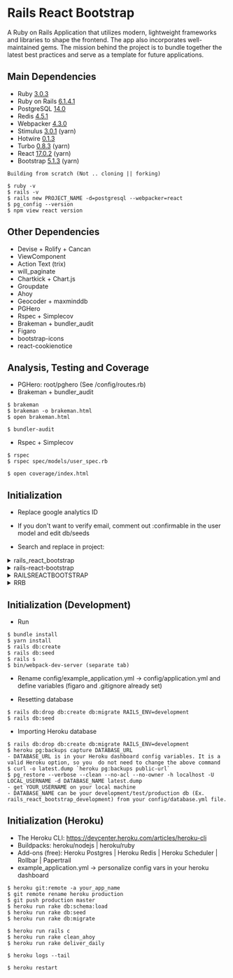 # Rails React Bootstrap

A Ruby on Rails Application that utilizes modern, lightweight frameworks and libraries to shape the frontend. The app also incorporates well-maintained gems. The mission behind the project is to bundle together the latest best practices and serve as a template for future applications.


## Main Dependencies

* Ruby [3.0.3](https://www.ruby-lang.org/en/downloads/releases/)
* Ruby on Rails [6.1.4.1](https://rubygems.org/gems/rails/versions)
* PostgreSQL [14.0](https://www.postgresql.org/support/versioning/)
* Redis [4.5.1](https://rubygems.org/gems/redis/versions)
* Webpacker [4.3.0](https://rubygems.org/gems/webpacker/versions)
* Stimulus [3.0.1](https://github.com/hotwired/stimulus/releases) (yarn)
* Hotwire [0.1.3](https://rubygems.org/gems/hotwire-rails/versions)
* Turbo [0.8.3](https://rubygems.org/gems/turbo-rails/versions) (yarn)
* React [17.0.2](https://reactjs.org/versions/) (yarn)
* Bootstrap [5.1.3](https://getbootstrap.com/docs/versions/) (yarn)
```
Building from scratch (Not .. cloning || forking)

$ ruby -v
$ rails -v
$ rails new PROJECT_NAME -d=postgresql --webpacker=react
$ pg_config --version
$ npm view react version
```


## Other Dependencies

* Devise + Rolify + Cancan
* ViewComponent
* Action Text (trix)
* will_paginate
* Chartkick + Chart.js
* Groupdate
* Ahoy
* Geocoder + maxminddb
* PGHero
* Rspec + Simplecov
* Brakeman + bundler_audit
* Figaro
* bootstrap-icons
* react-cookienotice


## Analysis, Testing and Coverage

* PGHero: root/pghero (See /config/routes.rb)
* Brakeman + bundler_audit
```
$ brakeman
$ brakeman -o brakeman.html
$ open brakeman.html

$ bundler-audit
```
* Rspec + Simplecov
```
$ rspec
$ rspec spec/models/user_spec.rb

$ open coverage/index.html
```


## Initialization

* Replace google analytics ID

* If you don't want to verify email, comment out :confirmable in the user model and edit db/seeds

* Search and replace in project:

<details>
  <summary>rails_react_bootstrap</summary>

  1. config/cable.yml
  2. config/database.yml
  3. config/environments/production.rb
</details>

<details>
  <summary>rails-react-bootstrap</summary>

  1.  config/database.yml
  2.  config/environments/production.rb
  3.  package.json
  4.  app/javascript/packs/components/cookieBanner.jsx
  5.  app/views/devise/mailer/confirmation_instructions.html.erb
  6.  app/views/devise/mailer/email_changed.html.erb
  7.  app/views/devise/mailer/password_change.html.erb
  8.  app/views/devise/mailer/reset_password_instructions.html.erb
  9.  app/views/devise/mailer/unlock_instructions.html.erb
  10. app/views/layouts/mailer.html.erb
  11. app/views/layouts/application.html.erb
</details>

<details>
  <summary>RAILSREACTBOOTSTRAP</summary>

  1. app/mailers/application_mailer.rb
  2. config/application.rb
  3. config/database.yml
  4. config/initializers/devise.rb
</details>

<details>
  <summary>RRB</summary>

  1. app/views/devise/mailer/confirmation_instructions.html.erb
  2. app/views/pages/terms_and_conditions.html.erb
  3. app/views/pages/welcome.html.erb
  4. app/views/report_mailer/daily.html.erb
  5. app/views/shared/_footer.html.erb
</details>


## Initialization (Development)

* Run
```
$ bundle install
$ yarn install
$ rails db:create
$ rails db:seed
$ rails s
$ bin/webpack-dev-server (separate tab)
```

* Rename config/example_application.yml -> config/application.yml and define variables (figaro and .gitignore already set)

* Resetting database
```
$ rails db:drop db:create db:migrate RAILS_ENV=development
$ rails db:seed
```
* Importing Heroku database
```
$ rails db:drop db:create db:migrate RAILS_ENV=development
$ heroku pg:backups capture DATABASE_URL
- DATABASE_URL is in your Heroku dashboard config variables. It is a valid Heroku option, so you  do not need to change the above command
$ curl -o latest.dump `heroku pg:backups public-url`
$ pg_restore --verbose --clean --no-acl --no-owner -h localhost -U LOCAL_USERNAME -d DATABASE_NAME latest.dump
- get YOUR_USERNAME on your local machine
- DATABASE_NAME can be your development/test/production db (Ex. rails_react_bootstrap_development) from your config/database.yml file.
```


## Initialization (Heroku)

* The Heroku CLI: https://devcenter.heroku.com/articles/heroku-cli
* Buildpacks: heroku/nodejs | heroku/ruby
* Add-ons (free): Heroku Postgres | Heroku Redis | Heroku Scheduler | Rollbar | Papertrail
* example_application.yml -> personalize config vars in your heroku dashboard
```
$ heroku git:remote -a your_app_name
$ git remote rename heroku production
$ git push production master
$ heroku run rake db:schema:load
$ heroku run rake db:seed
$ heroku run rake db:migrate

$ heroku run rails c
$ heroku run rake clean_ahoy
$ heroku run rake deliver_daily

$ heroku logs --tail

$ heroku restart
```
